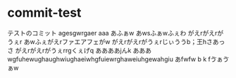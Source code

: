 # commit-test
テストのコミット
agesgwrgaer
aaa
あふぁw
あwsふぁwふぇわ
がえrがえrがうぇr
あwふぇがえrファエアフェがw
がえrがえrがうぇrじぃううb；王hさあっさ
がえrがえrがうぇrrgくぇげq
ああああjんk
あああ
wgfuhewughaughwiughaeiwhgfuiewrghaweiuhgewahgiu
あfwfw
b
k
fゔぁゔぁw
